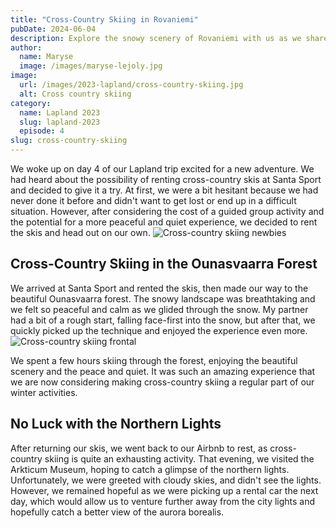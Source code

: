 ```yaml
---
title: "Cross-Country Skiing in Rovaniemi"
pubDate: 2024-06-04
description: Explore the snowy scenery of Rovaniemi with us as we share our experience of cross-country skiing in Lapland's winter paradise.
author:
  name: Maryse
  image: /images/maryse-lejoly.jpg
image:
  url: /images/2023-lapland/cross-country-skiing.jpg
  alt: Cross country skiing
category:
  name: Lapland 2023
  slug: lapland-2023
  episode: 4
slug: cross-country-skiing
---
```

We woke up on day 4 of our Lapland trip excited for a new adventure. We had heard about the possibility of renting cross-country skis at Santa Sport and decided to give it a try. At first, we were a bit hesitant because we had never done it before and didn't want to get lost or end up in a difficult situation. However, after considering the cost of a guided group activity and the potential for a more peaceful and quiet experience, we decided to rent the skis and head out on our own.
![Cross-country skiing newbies](/images/2023-lapland/cross-country-skiing-newbies.jpg)

## Cross-Country Skiing in the Ounasvaarra Forest
We arrived at Santa Sport and rented the skis, then made our way to the beautiful Ounasvaarra forest. The snowy landscape was breathtaking and we felt so peaceful and calm as we glided through the snow. My partner had a bit of a rough start, falling face-first into the snow, but after that, we quickly picked up the technique and enjoyed the experience even more.
![Cross-country skiing frontal](/images/2023-lapland/cross-country-skiing-frontal.jpg)

We spent a few hours skiing through the forest, enjoying the beautiful scenery and the peace and quiet. It was such an amazing experience that we are now considering making cross-country skiing a regular part of our winter activities.

## No Luck with the Northern Lights
After returning our skis, we went back to our Airbnb to rest, as cross-country skiing is quite an exhausting activity. That evening, we visited the Arkticum Museum, hoping to catch a glimpse of the northern lights. Unfortunately, we were greeted with cloudy skies, and didn't see the lights. However, we remained hopeful as we were picking up a rental car the next day, which would allow us to venture further away from the city lights and hopefully catch a better view of the aurora borealis.
